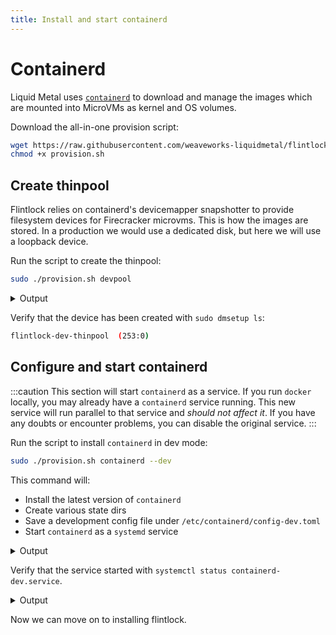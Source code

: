 ```yaml
---
title: Install and start containerd
---
```


# Containerd

Liquid Metal uses [`containerd`][containerd] to download and manage the images which are mounted
into MicroVMs as kernel and OS volumes.

Download the all-in-one provision script:

```bash
wget https://raw.githubusercontent.com/weaveworks-liquidmetal/flintlock/main/hack/scripts/provision.sh
chmod +x provision.sh
```

## Create thinpool

Flintlock relies on containerd's devicemapper snapshotter to provide filesystem
devices for Firecracker microvms. This is how the images are stored. In a production
we would use a dedicated disk, but here we will use a loopback device.

Run the script to create the thinpool:

```bash
sudo ./provision.sh devpool
```

<details><summary>Output</summary>

```bash
[flintlock provision.sh] Creating containerd directory /var/lib/containerd-dev/snapshotter/devmapper
[flintlock provision.sh] Creating containerd directory /run/containerd-dev
[flintlock provision.sh] Creating containerd directory /etc/containerd
[flintlock provision.sh] All containerd directories created
[flintlock provision.sh] Will create loop-back thinpool flintlock-dev-thinpool
[flintlock provision.sh] Creating sparse file /var/lib/containerd-dev/snapshotter/devmapper/data of size 100G
[flintlock provision.sh] Sparse file /var/lib/containerd-dev/snapshotter/devmapper/data created
[flintlock provision.sh] Creating sparse file /var/lib/containerd-dev/snapshotter/devmapper/metadata of size 10G
[flintlock provision.sh] Sparse file /var/lib/containerd-dev/snapshotter/devmapper/metadata created
[flintlock provision.sh] Associating loop devices with sparse files
[flintlock provision.sh] Loop devices /dev/loop13 and /dev/loop20 associated
[flintlock provision.sh] Creating thinpool flintlock-dev-thinpool with devices /dev/loop13 and /dev/loop20
[flintlock provision.sh] Thinpool flintlock-dev-thinpool created
[flintlock provision.sh] Dev thinpool creation complete
[flintlock provision.sh] remember to set pool_name to flintlock-dev-thinpool in your containerd config
```

</details>

Verify that the device has been created with `sudo dmsetup ls`:
```bash
flintlock-dev-thinpool  (253:0)
```

## Configure and start containerd

:::caution
This section will start `containerd` as a service. If you run `docker` locally,
you may already have a `containerd` service running. This new service will run
parallel to that service and _should not affect it_.
If you have any doubts or encounter problems, you can disable the original service.
:::

Run the script to install `containerd` in dev mode:

```bash
sudo ./provision.sh containerd --dev
```

This command will:
- Install the latest version of `containerd`
- Create various state dirs
- Save a development config file under `/etc/containerd/config-dev.toml`
- Start `containerd` as a `systemd` service

<details><summary>Output</summary>

```bash
[flintlock provision.sh] Creating containerd directory /var/lib/containerd-dev/snapshotter/devmapper
[flintlock provision.sh] Creating containerd directory /run/containerd-dev
[flintlock provision.sh] Creating containerd directory /etc/containerd
[flintlock provision.sh] All containerd directories created
[flintlock provision.sh] Installing containerd version latest to /usr/local/bin
[flintlock provision.sh] Containerd version v1.6.8 successfully installed
[flintlock provision.sh] Writing containerd config to /etc/containerd/config-dev.toml
[flintlock provision.sh] Containerd config saved
[flintlock provision.sh] Starting containerd service with /etc/systemd/system/containerd-dev.service
[flintlock provision.sh] Containerd running
```

</details>

Verify that the service started with `systemctl status containerd-dev.service`.

<details><summary>Output</summary>

```bash
● containerd-dev.service - containerd container runtime
     Loaded: loaded (/etc/systemd/system/containerd-dev.service; disabled; vendor preset: enabled)
     Active: active (running) since Tue 2022-09-27 13:02:53 BST; 1s ago
       Docs: https://containerd.io
    Process: 777843 ExecStartPre=/sbin/modprobe overlay (code=exited, status=0/SUCCESS)
   Main PID: 777844 (containerd)
      Tasks: 14
     Memory: 19.6M
        CPU: 101ms
     CGroup: /system.slice/containerd-dev.service
             └─777844 /usr/local/bin/containerd --config /etc/containerd/config-dev.toml

Sep 27 13:02:53 callisto-XPS containerd[777844]: time="2022-09-27T13:02:53.048720119+01:00" level=info msg="Start snapshots syncer"
Sep 27 13:02:53 callisto-XPS containerd[777844]: time="2022-09-27T13:02:53.048728525+01:00" level=info msg="Start cni network conf syncer for default"
Sep 27 13:02:53 callisto-XPS containerd[777844]: time="2022-09-27T13:02:53.048735830+01:00" level=info msg="Start streaming server"
Sep 27 13:02:53 callisto-XPS containerd[777844]: time="2022-09-27T13:02:53.048741460+01:00" level=info msg=serving... address="127.0.0.1:1338"
Sep 27 13:02:53 callisto-XPS containerd[777844]: time="2022-09-27T13:02:53.048804854+01:00" level=info msg=serving... address=/run/containerd-dev/containerd.sock.ttrpc
Sep 27 13:02:53 callisto-XPS containerd[777844]: time="2022-09-27T13:02:53.048845976+01:00" level=info msg=serving... address=/run/containerd-dev/containerd.sock
Sep 27 13:02:53 callisto-XPS containerd[777844]: time="2022-09-27T13:02:53.048894187+01:00" level=debug msg="sd notification" error="<nil>" notified=true state="READY=1"
Sep 27 13:02:53 callisto-XPS containerd[777844]: time="2022-09-27T13:02:53.048917346+01:00" level=info msg="containerd successfully booted in 0.033546s"
Sep 27 13:02:53 callisto-XPS systemd[1]: Started containerd container runtime.
Sep 27 13:02:53 callisto-XPS containerd[777844]: time="2022-09-27T13:02:53.154115708+01:00" level=debug msg="garbage collected" d=6.658119ms
...
```

</details>

Now we can move on to installing flintlock.

[containerd]: https://containerd.io/
